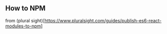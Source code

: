 ## How to NPM

from (plural sight)[https://www.pluralsight.com/guides/publish-es6-react-modules-to-npm]
